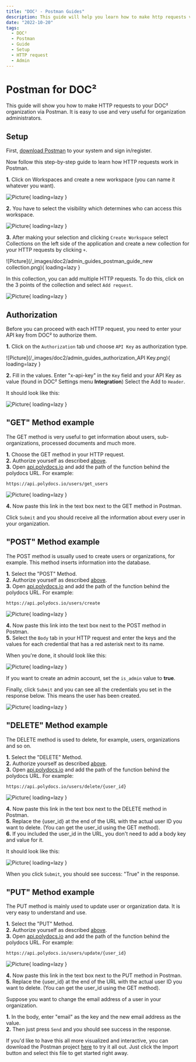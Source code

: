 ```yaml
---
title: "DOC² - Postman Guides"
description: This guide will help you learn how to make http requests via Postman to your DOC² Organization.
date: "2022-10-20"
tags:
  - DOC²
  - Postman
  - Guide
  - Setup
  - HTTP request
  - Admin
---
```



# Postman for DOC²


This guide will show you how to make HTTP requests to your DOC² organization via Postman. It is easy to use and very useful for organization administrators.


## Setup


First, [download Postman](https://www.postman.com/downloads/) to your system and sign in/register.

Now follow this step-by-step guide to learn how HTTP requests work in Postman.

**1.**  Click on Workspaces and create a new workspace (you can name it whatever you want).<br>

![Picture](/_images/doc2/admin_guides_postman_guide_workspace_1.png){ loading=lazy }

**2.**  You have to select the visibility which determines who can access this workspace.

![Picture](/_images/doc2/admin_guides_postman_guide_create-workspace-visibility.png){ loading=lazy }

**3.**  After making your selection and clicking `Create Workspace` select Collections on the left side of the application and create a new collection for your HTTP requests by clicking `+`.

![Picture](/_images/doc2/admin_guides_postman_guide_new collection.png){ loading=lazy }

In this collection, you can add multiple HTTP requests. To do this, click on the 3 points of the collection and select `Add request`.

![Picture](/_images/doc2/admin_guides_add_request.png){ loading=lazy }


## Authorization

Before you can proceed with each HTTP request, you need to enter your API key from DOC² to authorize them.

**1.** Click on the `Authorization` tab und choose `API Key` as authorization type.

![Picture](/_images/doc2/admin_guides_authorization_API Key.png){ loading=lazy }

**2.**  Fill in the values. Enter "x-api-key" in the `Key` field and your API Key as value (found in DOC² Settings menu **Integration**) Select the Add to `Header`.

It should look like this:

![Picture](/_images/doc2/admin_guides_authorize_finish.png){ loading=lazy }


## "GET" Method example

The GET method is very useful to get information about users, sub-organizations, processed documents and much more.

**1.**  Choose the GET method in your HTTP request.<br>
**2.**  Authorize yourself as described [above](/doc2/admin-guides/postman-projects/#authorization).<br>
**3.**  Open <a href="https://api.polydocs.io">api.polydocs.io</a> and add the path of the function behind the polydocs URL. For example:

    https://api.polydocs.io/users/get_users

![Picture](/_images/doc2/admin_guide_get_api.png){ loading=lazy }

**4.**  Now paste this link in the text box next to the GET method in Postman.

Click `Submit` and you should receive all the information about every user in your organization.


## "POST" Method example

The POST method is usually used to create users or organizations, for example. This method inserts information into the database.

**1.**  Select the "POST" Method.<br>
**2.**  Authorize yourself as described [above](/doc2/admin-guides/postman-projects/#authorization).<br>
**3.**  Open <a href="https://api.polydocs.io">api.polydocs.io</a> and add the path of the function behind the polydocs URL. For example:
    
    https://api.polydocs.io/users/create

![Picture](/_images/doc2/admin_guides_post_api.png){ loading=lazy }

**4.**  Now paste this link into the text box next to the POST method in Postman.<br>
**5.**  Select the `Body` tab in your HTTP request and enter the keys and the values ​​for each credential that has a red asterisk next to its name.

When you're done, it should look like this:

![Picture](/_images/doc2/admin_guide_post_body.png){ loading=lazy }

If you want to create an admin account, set the `is_admin` value to **true**.

Finally, click `Submit` and you can see all the credentials you set in the response below. This means the user has been created.

![Picture](/_images/doc2/admin_guides_post_response.png){ loading=lazy }


## "DELETE" Method example

The DELETE method is used to delete, for example, users, organizations and so on.

**1.**  Select the "DELETE" Method.<br>
**2.**  Authorize yourself as described [above](/doc2/admin-guides/postman-projects/#authorization).<br>
**3.**  Open <a href="https://api.polydocs.io">api.polydocs.io</a> and add the path of the function behind the polydocs URL. For example:
    
    https://api.polydocs.io/users/delete/{user_id}

![Picture](/_images/doc2/admin_guides_delete_api.png){ loading=lazy }

**4.**  Now paste this link in the text box next to the DELETE method in Postman.<br>
**5.**  Replace the {user_id} at the end of the URL with the actual user ID you want to delete. (You can get the user_id using the GET method).<br>
**6.**  If you included the user_id in the URL, you don't need to add a body key and value for it.

It should look like this:

![Picture](/_images/doc2/admin_guides_delete_body.png){ loading=lazy }


When you click `Submit`, you should see success: "True" in the response.


## "PUT" Method example

The PUT method is mainly used to update user or organization data. It is very easy to understand and use.

**1.**  Select the "PUT" Method.<br>
**2.**  Authorize yourself as described [above](/doc2/admin-guides/postman-projects/#authorization).<br>
**3.**  Open <a href="https://api.polydocs.io">api.polydocs.io</a> and add the path of the function behind the polydocs URL. For example:
    
    https://api.polydocs.io/users/update/{user_id}

![Picture](/_images/doc2/admin_guides_put_api.png){ loading=lazy }

**4.**  Now paste this link in the text box next to the PUT method in Postman.<br>
**5.**  Replace the {user_id} at the end of the URL with the actual user ID you want to delete. (You can get the user_id using the GET method).

Suppose you want to change the email address of a user in your organization.

**1.**  In the body, enter "email" as the key and the new email address as the value.<br>
**2.**  Then just press `Send` and you should see success in the response.


If you'd like to have this all more visualized and interactive, you can download the Postman project <a href="/example/downloadables/doc2app.postman_collection.json" download>here</a> to try it all out.
Just click the Import button and select this file to get started right away.